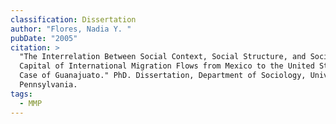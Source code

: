 ```yaml
---
classification: Dissertation
author: "Flores, Nadia Y. "
pubDate: "2005"
citation: >
  "The Interrelation Between Social Context, Social Structure, and Social
  Capital of International Migration Flows from Mexico to the United States: The
  Case of Guanajuato." PhD. Dissertation, Department of Sociology, University of
  Pennsylvania.
tags:
  - MMP
---
```

